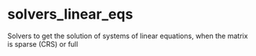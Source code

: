 # solvers_linear_eqs
Solvers to get the solution of systems of linear equations, when the matrix is sparse (CRS) or full
